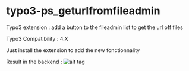 # typo3-ps_geturlfromfileadmin
Typo3 extension : add a button to the fileadmin list to get the url off files

Typo3 Compatibility : 4.X

Just install the extension to add the new fonctionnality

Result in the backend :
![alt tag](https://cloud.githubusercontent.com/assets/6927671/6776675/1803456e-d142-11e4-8190-6872ed101dbc.png)
